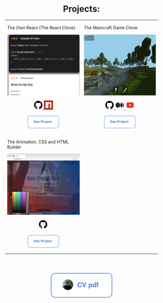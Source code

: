 <div id="header" align="center">
  <h1>Projects:</h1>

  <table>
    <tr>
      <td>
        <p>The Own React (The React Clone).</p>
        <img src="./README_FILES/own_react_img.png" width="300px" height="200px" />
        <p align="center">
          <a href="https://github.com/addamsv/laniakea-core-ts/">
            <img src="./README_FILES/github.png" width="30px" height="30px">
          </a>
          <a href="https://www.npmjs.com/package/laniakea-core-ts" title="npmjs module">
            <img src="./README_FILES/npm.png" width="30px" height="30px">
          </a>
          <br/>
          <br/>
          <a href="https://the-react-clone.netlify.app/">
          <img src="./README_FILES/see_project.png" width="104px" height="41px" />
        </a>
        </p> 
      </td>
      <td>
        <p>The Maincraft Game Clone.</p>
        <img src="./README_FILES/mncrft.png" width="300px" height="200px" />
        <p align="center">
          <a href="https://github.com/addamsv/The-Minecraft-Game-Clone">
            <img src="./README_FILES/github.png" width="30px" height="30px">
          </a>
          <a href="https://tatsmaki.medium.com/rs-school-minecraft-на-typescript-aa7f4db88bd5" title="Article on Medium">
            <img src="./README_FILES/medium.png" width="30px" height="30px">
          </a>
          <a href="https://youtu.be/vuykuEkxEtY" title="Presentation on Youtube">
            <img src="./README_FILES/youtube.png" width="30px" height="30px">
          </a><br><br>
          <a href="https://rsclone-minecraft.netlify.app/">
          <img src="./README_FILES/see_project.png" width="104px" height="41px" />
        </a>
        </p>
      </td>
    </tr>
    <tr>
      <td>
        <p>The Animation, CSS and HTML Builder</p>
        <img src="./README_FILES/bldr_1.png" width="300px" height="200px" />
        <p align="center">
          <a href="https://github.com/addamsv/The-Laniakea">
            <img src="./README_FILES/github.png" width="30px" height="30px">
          </a>
          <br><br>
          <a href="https://the-laniakea.netlify.app/">
          <img src="./README_FILES/see_project.png" width="104px" height="41px" />
        </a>
        </p>
      </td>
    </tr>
  </table>

  <!--<a href="https://github.com/addamsv/addamsv/tree/CV">
    <img src="./README_FILES/check_out_cv_btn.png" alt="CV"/>
  </a>-->
  
  <br><br>
  
  <a href="https://github.com/addamsv/addamsv/blob/CV/README_FILES/CV_12_dec_23.pdf">
    <img src="./README_FILES/cv_pdf_btn.png" alt="CV"/>
  </a>
  
  <br><br>
  
  <img src="https://komarev.com/ghpvc/?username=addamsv&style=flat-square&color=blue" alt="" />
  
</div>

<!--
<h1>
    Hey there
    <img src="https://media.giphy.com/media/hvRJCLFzcasrR4ia7z/giphy.gif" width="30px"/>
</h1>

[![GitHub Streak](http://github-readme-streak-stats.herokuapp.com?user=addamsv)](https://git.io/streak-stats)

[![Top Langs](https://github-readme-stats.vercel.app/api/top-langs/?username=addamsv&layout=compact&theme=light)](https://github.com/anuraghazra/github-readme-stats)

- 🔭 I’m currently working on ...
- 🌱 I’m currently learning ...
- 👯 I’m looking to collaborate on ...
- 🤔 I’m looking for help with ...
- 💬 Ask me about ...
- 📫 How to reach me: ...
- 😄 Pronouns: ...
- ⚡ Fun fact: ...
-->
